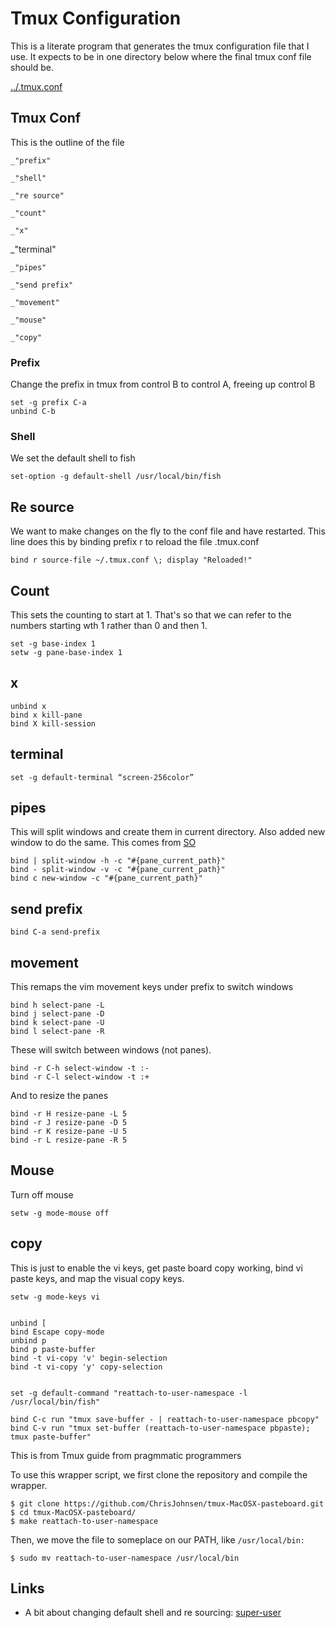 # Tmux Configuration

This is a literate program that generates the tmux configuration file that I use. It expects to be in one directory below where the final tmux conf file should be. 

[../.tmux.conf](#tmux-conf "save:")

## Tmux Conf

This is the outline of the file

    _"prefix"

    _"shell"

    _"re source"

    _"count"

    _"x"

_"terminal"

    _"pipes"

    _"send prefix"

    _"movement"

    _"mouse"

    _"copy"

### Prefix

Change the prefix in tmux from control B to control A, freeing up control B

    set -g prefix C-a
    unbind C-b

### Shell

We set the default shell to fish

    set-option -g default-shell /usr/local/bin/fish 


## Re source

We want to make changes on the fly to the conf file and have restarted. This line does this by binding prefix r  to reload the file .tmux.conf

    bind r source-file ~/.tmux.conf \; display "Reloaded!"

## Count

This sets the counting to start at 1. That's so that we can refer to the numbers starting wth 1 rather than 0 and then 1. 

    set -g base-index 1
    setw -g pane-base-index 1

## x

    unbind x
    bind x kill-pane
    bind X kill-session

## terminal

    set -g default-terminal “screen-256color”

## pipes

This will split windows and create them in current directory. Also added new window to do the same. This comes from [SO](http://unix.stackexchange.com/questions/101949/new-tmux-panes-go-to-the-same-directory-as-the-current-pane-new-tmux-windows-go)

    bind | split-window -h -c "#{pane_current_path}"
    bind - split-window -v -c "#{pane_current_path}"
    bind c new-window -c "#{pane_current_path}"

## send prefix
    
    bind C-a send-prefix

##  movement

This remaps the vim movement keys under prefix to switch windows

    bind h select-pane -L 
    bind j select-pane -D 
    bind k select-pane -U 
    bind l select-pane -R

These will switch between windows (not panes).

    bind -r C-h select-window -t :- 
    bind -r C-l select-window -t :+

And to resize the panes

    bind -r H resize-pane -L 5 
    bind -r J resize-pane -D 5 
    bind -r K resize-pane -U 5 
    bind -r L resize-pane -R 5


## Mouse

Turn off mouse

    setw -g mode-mouse off

## copy

This is just to enable the vi keys, get paste board copy working, bind vi
paste keys, and map the visual copy keys.

    setw -g mode-keys vi


    unbind [
    bind Escape copy-mode
    unbind p
    bind p paste-buffer
    bind -t vi-copy 'v' begin-selection 
    bind -t vi-copy 'y' copy-selection
    
    
    set -g default-command "reattach-to-user-namespace -l /usr/local/bin/fish"
    
    bind C-c run "tmux save-buffer - | reattach-to-user-namespace pbcopy"
    bind C-v run "tmux set-buffer (reattach-to-user-namespace pbpaste); tmux paste-buffer"

[]()

This is from Tmux guide from pragmmatic programmers

To use this wrapper script, we first clone the repository and
compile the wrapper.

    $ git clone https://github.com/ChrisJohnsen/tmux-MacOSX-pasteboard.git
    $ cd tmux-MacOSX-pasteboard/
    $ make reattach-to-user-namespace

Then, we move the file to someplace on our PATH, like `/usr/local/bin:`

    $ sudo mv reattach-to-user-namespace /usr/local/bin


## Links

*  A bit about changing default shell and re sourcing: [super-user](http://superuser.com/questions/253786/how-can-i-make-tmux-use-my-default-shell)
